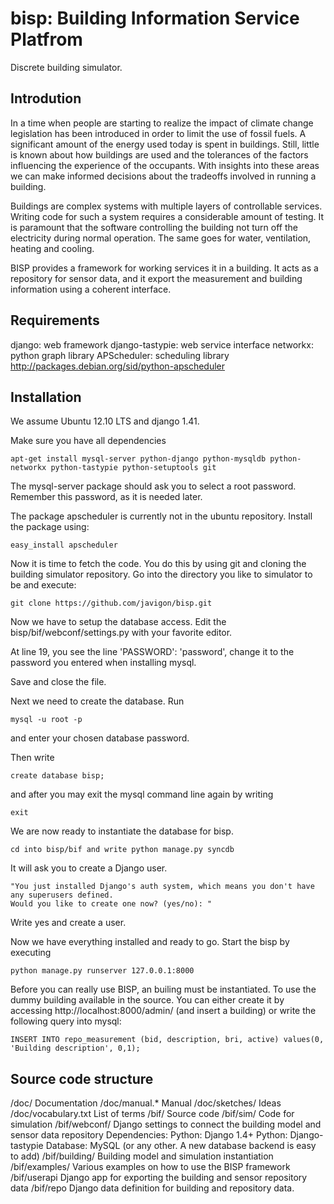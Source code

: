 bisp: Building Information Service Platfrom
===========================================

Discrete building simulator.

Introdution
-----------
In a time when people are starting to realize the impact of climate change legislation has been introduced in order to limit the use of fossil fuels. A significant amount of the energy used today is spent in buildings. Still, little is known about how buildings are used and the tolerances of the factors influencing the experience of the occupants. With insights into these areas we can make informed decisions about the tradeoffs involved in running a building.

Buildings are complex systems with multiple layers of controllable services. Writing code for such a system requires a considerable amount of testing. It is paramount that the software controlling the building not turn off the electricity during normal operation. The same goes for water, ventilation, heating and cooling.

BISP provides a framework for working services it in a building. It acts as a repository for sensor data, and it export the measurement and building information using a coherent interface. 

Requirements
------------

django: web framework
django-tastypie: web service interface
networkx: python graph library
APScheduler: scheduling library http://packages.debian.org/sid/python-apscheduler

Installation
------------
We assume Ubuntu 12.10 LTS and django 1.41.

Make sure you have all dependencies

	apt-get install mysql-server python-django python-mysqldb python-networkx python-tastypie python-setuptools git

The mysql-server package should ask you to select a root password. Remember this password, as it is needed later.

The package apscheduler is currently not in the ubuntu repository. Install the package using:

	easy_install apscheduler

Now it is time to fetch the code. You do this by using git and cloning the building simulator repository. Go into the directory you like to simulator to be and execute:

	git clone https://github.com/javigon/bisp.git

Now we have to setup the database access. Edit the bisp/bif/webconf/settings.py with your favorite editor.

At line 19, you see the line 'PASSWORD': 'password', change it to the password you entered when installing mysql. 

Save and close the file. 

Next we need to create the database. Run

	mysql -u root -p

and enter your chosen database password.

Then write

	create database bisp;

and after you may exit the mysql command line again by writing 

	exit

We are now ready to instantiate the database for bisp. 

	cd into bisp/bif and write python manage.py syncdb

It will ask you to create a Django user. 

	"You just installed Django's auth system, which means you don't have any superusers defined.
	Would you like to create one now? (yes/no): "

Write yes and create a user.

Now we have everything installed and ready to go. Start the bisp by executing 

	python manage.py runserver 127.0.0.1:8000

Before you can really use BISP, an builing must be instantiated. To use the dummy building available in the source. You can either create it by accessing http://localhost:8000/admin/ (and insert a building) or write the following query into mysql:

	INSERT INTO repo_measurement (bid, description, bri, active) values(0, 'Building description', 0,1);


Source code structure
---------------------

/doc/                Documentation
/doc/manual.*        Manual
/doc/sketches/       Ideas
/doc/vocabulary.txt  List of terms
/bif/                Source code
/bif/sim/            Code for simulation
/bif/webconf/        Django settings to connect the building model and sensor data repository
  Dependencies:
        Python: Django 1.4+
        Python: Django-tastypie
        Database: MySQL (or any other. A new database backend is easy to add)
/bif/building/       Building model and simulation instantiation
/bif/examples/       Various examples on how to use the BISP framework
/bif/userapi         Django app for exporting the building and sensor repository data
/bif/repo            Django data definition for building and repository data.


